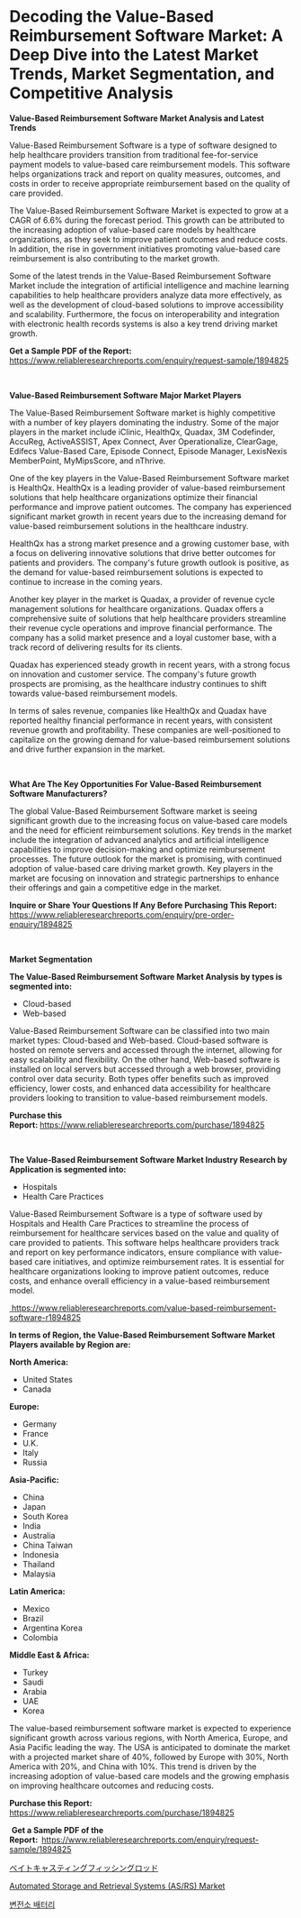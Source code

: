 <p><h1>Decoding the Value-Based Reimbursement Software Market: A Deep Dive into the Latest Market Trends, Market Segmentation, and Competitive Analysis</h1></p><p><strong>Value-Based Reimbursement Software Market Analysis and Latest Trends</strong></p>
<p><p>Value-Based Reimbursement Software is a type of software designed to help healthcare providers transition from traditional fee-for-service payment models to value-based care reimbursement models. This software helps organizations track and report on quality measures, outcomes, and costs in order to receive appropriate reimbursement based on the quality of care provided.</p><p>The Value-Based Reimbursement Software Market is expected to grow at a CAGR of 6.6% during the forecast period. This growth can be attributed to the increasing adoption of value-based care models by healthcare organizations, as they seek to improve patient outcomes and reduce costs. In addition, the rise in government initiatives promoting value-based care reimbursement is also contributing to the market growth.</p><p>Some of the latest trends in the Value-Based Reimbursement Software Market include the integration of artificial intelligence and machine learning capabilities to help healthcare providers analyze data more effectively, as well as the development of cloud-based solutions to improve accessibility and scalability. Furthermore, the focus on interoperability and integration with electronic health records systems is also a key trend driving market growth.</p></p>
<p><strong>Get a Sample PDF of the Report:&nbsp;</strong> <a href="https://www.reliableresearchreports.com/enquiry/request-sample/1894825">https://www.reliableresearchreports.com/enquiry/request-sample/1894825</a></p>
<p>&nbsp;</p>
<p><strong>Value-Based Reimbursement Software Major Market Players</strong></p>
<p><p>The Value-Based Reimbursement Software market is highly competitive with a number of key players dominating the industry. Some of the major players in the market include iClinic, HealthQx, Quadax, 3M Codefinder, AccuReg, ActiveASSIST, Apex Connect, Aver Operationalize, ClearGage, Edifecs Value-Based Care, Episode Connect, Episode Manager, LexisNexis MemberPoint, MyMipsScore, and nThrive.</p><p>One of the key players in the Value-Based Reimbursement Software market is HealthQx. HealthQx is a leading provider of value-based reimbursement solutions that help healthcare organizations optimize their financial performance and improve patient outcomes. The company has experienced significant market growth in recent years due to the increasing demand for value-based reimbursement solutions in the healthcare industry.</p><p>HealthQx has a strong market presence and a growing customer base, with a focus on delivering innovative solutions that drive better outcomes for patients and providers. The company's future growth outlook is positive, as the demand for value-based reimbursement solutions is expected to continue to increase in the coming years.</p><p>Another key player in the market is Quadax, a provider of revenue cycle management solutions for healthcare organizations. Quadax offers a comprehensive suite of solutions that help healthcare providers streamline their revenue cycle operations and improve financial performance. The company has a solid market presence and a loyal customer base, with a track record of delivering results for its clients.</p><p>Quadax has experienced steady growth in recent years, with a strong focus on innovation and customer service. The company's future growth prospects are promising, as the healthcare industry continues to shift towards value-based reimbursement models.</p><p>In terms of sales revenue, companies like HealthQx and Quadax have reported healthy financial performance in recent years, with consistent revenue growth and profitability. These companies are well-positioned to capitalize on the growing demand for value-based reimbursement solutions and drive further expansion in the market.</p></p>
<p>&nbsp;</p>
<p><strong>What Are The Key Opportunities For Value-Based Reimbursement Software Manufacturers?</strong></p>
<p><p>The global Value-Based Reimbursement Software market is seeing significant growth due to the increasing focus on value-based care models and the need for efficient reimbursement solutions. Key trends in the market include the integration of advanced analytics and artificial intelligence capabilities to improve decision-making and optimize reimbursement processes. The future outlook for the market is promising, with continued adoption of value-based care driving market growth. Key players in the market are focusing on innovation and strategic partnerships to enhance their offerings and gain a competitive edge in the market.</p></p>
<p><strong>Inquire or Share Your Questions If Any Before Purchasing This Report:</strong> <a href="https://www.reliableresearchreports.com/enquiry/pre-order-enquiry/1894825">https://www.reliableresearchreports.com/enquiry/pre-order-enquiry/1894825</a></p>
<p>&nbsp;</p>
<p><strong>Market Segmentation</strong></p>
<p><strong>The Value-Based Reimbursement Software Market Analysis by types is segmented into:</strong></p>
<p><ul><li>Cloud-based</li><li>Web-based</li></ul></p>
<p><p>Value-Based Reimbursement Software can be classified into two main market types: Cloud-based and Web-based. Cloud-based software is hosted on remote servers and accessed through the internet, allowing for easy scalability and flexibility. On the other hand, Web-based software is installed on local servers but accessed through a web browser, providing control over data security. Both types offer benefits such as improved efficiency, lower costs, and enhanced data accessibility for healthcare providers looking to transition to value-based reimbursement models.</p></p>
<p><strong>Purchase this Report:&nbsp;</strong><a href="https://www.reliableresearchreports.com/purchase/1894825">https://www.reliableresearchreports.com/purchase/1894825</a></p>
<p>&nbsp;</p>
<p><strong>The Value-Based Reimbursement Software Market Industry Research by Application is segmented into:</strong></p>
<p><ul><li>Hospitals</li><li>Health Care Practices</li></ul></p>
<p><p>Value-Based Reimbursement Software is a type of software used by Hospitals and Health Care Practices to streamline the process of reimbursement for healthcare services based on the value and quality of care provided to patients. This software helps healthcare providers track and report on key performance indicators, ensure compliance with value-based care initiatives, and optimize reimbursement rates. It is essential for healthcare organizations looking to improve patient outcomes, reduce costs, and enhance overall efficiency in a value-based reimbursement model.</p></p>
<p><a href="https://www.reliableresearchreports.com/value-based-reimbursement-software-r1894825">&nbsp;https://www.reliableresearchreports.com/value-based-reimbursement-software-r1894825</a></p>
<p><strong>In terms of Region, the Value-Based Reimbursement Software Market Players available by Region are:</strong></p>
<p>
    <p> <strong> North America: </strong>
        <ul>
            <li>United States</li>
            <li>Canada</li>
        </ul>
        </p> 
    <p> <strong> Europe: </strong>
        <ul>
            <li>Germany</li>
            <li>France</li>
            <li>U.K.</li>
            <li>Italy</li>
            <li>Russia</li>
        </ul>
        </p> 
    <p> <strong> Asia-Pacific: </strong>
        <ul>
            <li>China</li>
            <li>Japan</li>
            <li>South Korea</li>
            <li>India</li>
            <li>Australia</li>
            <li>China Taiwan</li>
            <li>Indonesia</li>
            <li>Thailand</li>
            <li>Malaysia</li>
        </ul>
        </p> 
    <p> <strong> Latin America: </strong>
        <ul>
            <li>Mexico</li>
            <li>Brazil</li>
            <li>Argentina Korea</li>
            <li>Colombia</li>
        </ul>
        </p> 
    <p> <strong> Middle East & Africa: </strong>
        <ul>
            <li>Turkey</li>
            <li>Saudi</li>
            <li>Arabia</li>
            <li>UAE</li>
            <li>Korea</li>
        </ul>
    </p>
    </p>
<p><p>The value-based reimbursement software market is expected to experience significant growth across various regions, with North America, Europe, and Asia Pacific leading the way. The USA is anticipated to dominate the market with a projected market share of 40%, followed by Europe with 30%, North America with 20%, and China with 10%. This trend is driven by the increasing adoption of value-based care models and the growing emphasis on improving healthcare outcomes and reducing costs.</p></p>
<p><strong>Purchase this Report: </strong><a href="https://www.reliableresearchreports.com/purchase/1894825">https://www.reliableresearchreports.com/purchase/1894825</a></p>
<p>&nbsp;<strong>Get a Sample PDF of the Report:&nbsp;&nbsp;</strong><a href="https://www.reliableresearchreports.com/enquiry/request-sample/1894825">https://www.reliableresearchreports.com/enquiry/request-sample/1894825</a></p>
<p><strong></strong></p>
<p><p><a href="https://github.com/mohamedbakry57/Market-Research-Report-List-5/blob/main/4071986185941.md">ベイトキャスティングフィッシングロッド</a></p><p><a href="https://github.com/ernidarwin455/Market-Research-Report-List-1/blob/main/automated-storage-and-retrieval-systems-asrs-market.md">Automated Storage and Retrieval Systems (AS/RS) Market</a></p><p><a href="https://github.com/laholand/Market-Research-Report-List-5/blob/main/93677031284.md">변전소 배터리</a></p></p>